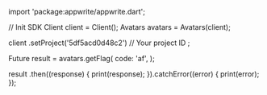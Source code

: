 import 'package:appwrite/appwrite.dart';

// Init SDK
Client client = Client();
Avatars avatars = Avatars(client);

client
    .setProject('5df5acd0d48c2') // Your project ID
;

Future result = avatars.getFlag(
    code: 'af',
);

result
  .then((response) {
    print(response);
  }).catchError((error) {
    print(error);
  });
